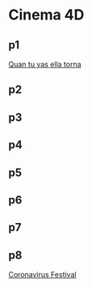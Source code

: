# Cinema 4D
## p1 
[Quan tu vas ella torna](p1_ainamolines.gif)
## p2
## p3
## p4
## p5
## p6
## p7
## p8
[Coronavirus Festival](p8_ainamolines.jpg)
